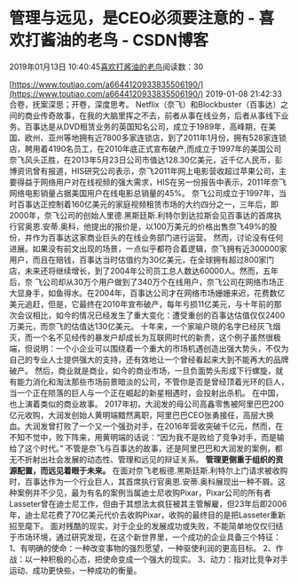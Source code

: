 
# 管理与远见，是CEO必须要注意的 - 喜欢打酱油的老鸟 - CSDN博客


2019年01月13日 10:40:45[喜欢打酱油的老鸟](https://me.csdn.net/weixin_42137700)阅读数：30


[https://www.toutiao.com/a6644120933835506190/](https://www.toutiao.com/a6644120933835506190/)
2019-01-08 21:42:33
合卷，抚案深思；开卷，深度思考。
Netflix（奈飞）和Blockbuster（百事达）之间的商业传奇故事，在我的大脑里挥之不去，前者从事在线业务，后者从事线下业务。百事达是从DVD租赁业务的英国知名公司，成立于1989年，高峰期，在美国、欧州、亚州等地拥有近7800多家连锁店，到了2011年1月份，拥有528家连锁店，聘用着4190名员工，在2010年底正式宣布破产,而成立于1997年的美国公司奈飞风头正胜，在2013年5月23日公司市值达128.30亿美元，近千亿人民币，彭博资讯曾有报道，HIS研究公司表示，奈飞2011年网上电影营收超过苹果公司，主要得益于网络用户对在线视频的强大需求，HIS在另一份报告中表示，2011年奈飞网络电影销量占据美国用户在线电影总销量的45%。
奈飞公司成立于1997年，当时百事达正控制着160亿美元的家庭视频租赁市场的大约四分之一，三年后，即2000年，奈飞公司的创始人里德.黑斯廷斯.利特尔到达拉斯会见百事达的首席执行官奥恩.安蒂.奥科，他提出的报价是，以100万美元的价格出售奈飞49%的股份，并作为百事达这家商业巨头的在线业务部门进行运营。
然而，讨论没有任何进展。如果没有前文出现的场景，一点似乎都符合着逻辑，奈飞拥有近300000家用户，而且在赔钱，百事达当时估值约为30亿美元，在全球拥有超过800家门店，未来还将继续增长，到了2004年公司员工总人数达60000人。然而，五年后，奈 飞公司却从30万个用户做到了340万个在线用户，奈飞公司在网络市场正大显身手，如鱼得水。在2004年，百事达公司才在网络市场姗姗来迟，花费数亿美元追赶，但是，它最终在2010年宣布破产，每年亏损11亿美元，与十年前的那次会议相比，如今的情况已经发生了重大变化：遭受重创的百事达估值仅仅2400万美元，而奈飞的估值达130亿美元。
十年来，一个家喻户晓的名字已经灰飞烟灭，而一个名不见经传的暴发户却成长为互联网时代的新贵，这个例子虽然很极端，但说明：一个小企业可以围绕着一个重大的市场机遇创造出强大势头，不仅为自己的专业人士提供强大的支持，还有效地让一个曾经看起来大到不能再大的品牌破产。
然后，商业就是商业，如今的商业市场，一旦负面势头形成下行螺旋，就有能力消化和淘汰那些市场前景暗淡的公司，不管你是否是曾经顶着光环的巨人，当一个正在陨落的巨人与一个正在崛起的新星相遇时，会投射出杀机。
在中国，也上演着类似的商业故事。
2017年初，大润发的母公司高鑫零售被阿里巴巴200亿元收购，大润发创始人黄明端黯然离职，阿里巴巴CEO张勇接任，高层大换血。大润发曾打败了一个又一个强劲对手，在2016年营收突破千亿元，然而，在不知不觉中，败下阵来，用黄明端的话说：“因为我不是败给了竞争对手，而是输给了这个时代。”
不管是奈飞与百事达的故事，还是阿里巴巴和大润发的案例，都无不折射出社会发展的动态性、管理和远见的辩证关系。
**管理更侧重于组织的资源配置，而远见着眼于未来。**
在面对奈飞老板德.黑斯廷斯.利特尔上门请求被收购时，百事达作为一个行业巨人，其首席执行官奥恩.安蒂.奥科展现出一种不屑。这种案例并不少见，最为有名的案例当属迪士尼收购Pixar，Pixar公司的所有者Lasseter曾在迪士尼工作，但由于其想法太疯狂被其主管解雇，但23年后即2006年，迪士尼花费了70亿美元代价去收购Pixar，收购的最终目的是把Lasseter重新招至麾下。
面对残酷的现实，对于企业的发展成功或失败，不能简单地仅仅归结于市场环境，通过研究发现，在这个新世界里，一个成功的企业具备三个特征：
1、有明确的使命：一种改变事物的强烈愿望，一种驱使利润的更高目标。
2、作战：以一种积极的心态，把使命变成一个强大的现实。
3、动力：指对比竞争对手运动、成功更快些，一种成功的衡量。

